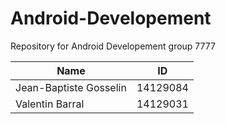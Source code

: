 Android-Developement
====================

Repository for Android Developement group 7777

| Name | ID |
| --- | --- |
| Jean-Baptiste Gosselin | 14129084 |
| Valentin Barral | 14129031 |
